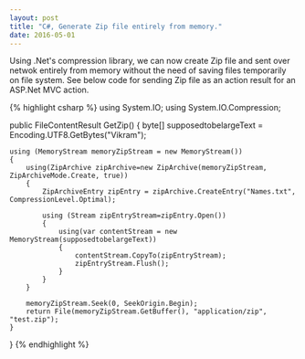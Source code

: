 ```yaml
---
layout: post
title: "C#, Generate Zip file entirely from memory."
date: 2016-05-01
---
```


<p>Using .Net's compression library, we can now create Zip file and sent over netwok entirely from memory without the need of saving files temporarily on file system. See below code for sending Zip file as an action result for an ASP.Net MVC  action.</p>


{% highlight csharp %}
using System.IO;
using System.IO.Compression;

public FileContentResult GetZip()
{
    byte[] supposedtobelargeText = Encoding.UTF8.GetBytes("Vikram");

    using (MemoryStream memoryZipStream = new MemoryStream())
    {
        using(ZipArchive zipArchive=new ZipArchive(memoryZipStream, ZipArchiveMode.Create, true))
        {
            ZipArchiveEntry zipEntry = zipArchive.CreateEntry("Names.txt", CompressionLevel.Optimal);

            using (Stream zipEntryStream=zipEntry.Open())
            {
                using(var contentStream = new MemoryStream(supposedtobelargeText))
                {                            
                    contentStream.CopyTo(zipEntryStream);
                    zipEntryStream.Flush();
                }                        
            }                    
        }

        memoryZipStream.Seek(0, SeekOrigin.Begin);
        return File(memoryZipStream.GetBuffer(), "application/zip", "test.zip");
    }   
}
{% endhighlight %}
